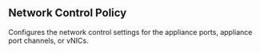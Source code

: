 ## Network Control Policy
Configures the network control settings for the appliance ports, appliance port channels, or vNICs.

